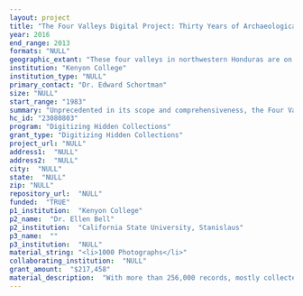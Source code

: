 ```yaml
--- 
layout: project 
title: "The Four Valleys Digital Project: Thirty Years of Archaeological Research in the Naco, Cacaulapa, Santa Barbara, and El Paraíso Valleys, Northwestern Honduras"
year: 2016
end_range: 2013
formats: "NULL"
geographic_extant: "These four valleys in northwestern Honduras are on the southeast edge of the Maya lowlands. The area's prehistory was shaped by complex interactions among societies of varying sizes, complexities, and locations within lower Central America and central Mexico. Histories of diverse peoples were thus related through transactions spanning this zone."
institution: "Kenyon College"
institution_type: "NULL"
primary_contact: "Dr. Edward Schortman"
size: "NULL"
start_range: "1983"
summary: "Unprecedented in its scope and comprehensiveness, the Four Valleys collection consists of all paper, photographic, and digital records resulting from archaeological investigations conducted in four northwest Honduran basins. Housed at Kenyon College, Ohio, its digitization promotes information equality by enabling diverse constituencies to address questions of political, economic, and cultural change from 1200BC through the 17th century. The archive contains data on the configurations, sizes, and locations of 941 significant sites, along with excavation results at 180 settlements, and the analysis of over one million artifacts. Spanning 1983-2013, the research has generated 47 publications, 128 papers, and 68 PhDs, MAs, and undergraduate honors theses. Over a two-year period we propose to: complete digitizing these records; upload them to a sustainable, accessible platform; advertise their presence; and assess the digital archive as a research and teaching tool in archaeology, colonial history, art history, information science, and training in the field sciences."
hc_id: "23080803"
program: "Digitizing Hidden Collections"
grant_type: "Digitizing Hidden Collections"
project_url: "NULL"
address1:  "NULL"
address2:  "NULL"
city:  "NULL"
state:  "NULL"
zip: "NULL"
repository_url:  "NULL"
funded:  "TRUE"
p1_institution:  "Kenyon College"
p2_name:  "Dr. Ellen Bell"
p2_institution:  "California State University, Stanislaus"
p3_name:  ""
p3_institution:  "NULL"
material_string: "<li>1000 Photographs</li>"
collaborating_institution:  "NULL"
grant_amount:  "$217,458"
material_description:  "With more than 256,000 records, mostly collected before digitizing records in the field was feasible or common, the Four Valleys collection is one of the world's richest resources for understanding long-term sociopolitical and cultural processes. It provides basic data for tracing how people of all ranks and cultural affiliations lived over almost three millennia of prehistory. Among the materials to be digitized through this grant are: handwritten field notes documenting site surveys and excavations; scale drawings recording horizontal and vertical relations among sites, constructions, features, artifacts, and soils; catalog sheets providing detailed descriptions of individual artifacts, often accompanied by drawings of those items; photographs of features and artifacts documenting cultural materials and their contexts; descriptions of lots specifying the three-dimensional proveniences of artifacts recovered during research; sheets describing in situ finds (thus capturing information on cultural practices); and results of artifact analyses summarizing the material styles and functions crucial for reconstructing temporal periods and inferring what people did during those intervals. These documents result from field research conducted from 1983-2013 by the project's leaders within four valleys in northwestern Honduras: Naco,the middle Ulua, 40km south of Naco,the lower Cacaulapa, 9km southwest of Naco,and the El Paraíso valley, 90 km SW of Naco on the Guatemala/Honduras border. Their histories, though related, took divergent turns in how their inhabitants engaged with agents of the lowland Maya capitals of Copan and Quirigua. These people also pursued different strategies for creating and challenging centralized, hierarchically structured realms, especially during the Late (AD 600-800) and Terminal Classic (AD 800-1000) periods. The research involved in each drainage included: near-total ground surveys (ca. 180km2 covered overall, 941 sites recorded); excavation of 180 sites--from political capitals to hamlets-- spanning 1200 BC through the 17th century,and, analyses of over a million artifacts."
---
```

